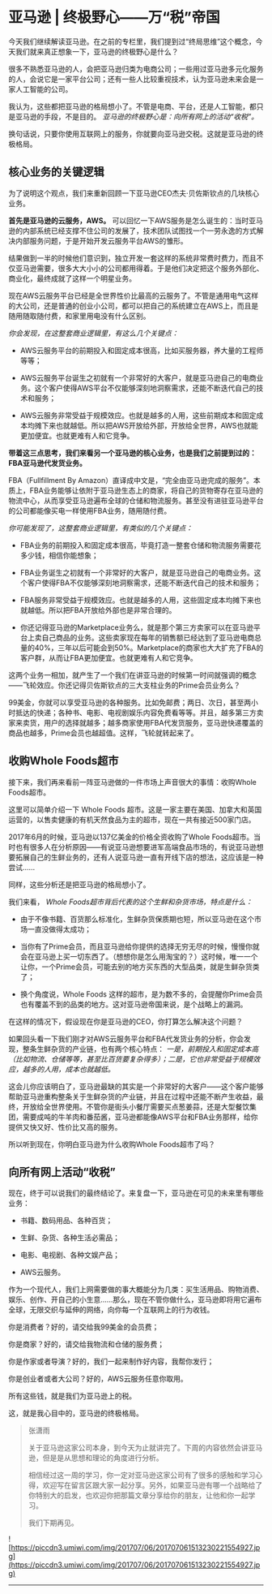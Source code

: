 # 亚马逊 | 终极野心——万“税”帝国

今天我们继续解读亚马逊。在之前的专栏里，我们提到过“终局思维”这个概念，今天我们就来真正想象一下，亚马逊的终极野心是什么？

很多不熟悉亚马逊的人，会把亚马逊归类为电商公司；一些用过亚马逊多元化服务的人，会说它是一家平台公司；还有一些人比较重视技术，认为亚马逊未来会是一家人工智能的公司。

我认为，这些都把亚马逊的格局想小了。不管是电商、平台，还是人工智能，都只是亚马逊的手段，不是目的。 *亚马逊的终极野心是：向所有网上的活动“收税”。*

换句话说，只要你使用互联网上的服务，你就要向亚马逊交税。这就是亚马逊的终极格局。

## 核心业务的关键逻辑

为了说明这个观点，我们来重新回顾一下亚马逊CEO杰夫·贝佐斯钦点的几块核心业务。

 **首先是亚马逊的云服务，AWS。** 可以回忆一下AWS服务是怎么诞生的：当时亚马逊的内部系统已经支撑不住公司的发展了，技术团队试图找一个一劳永逸的方式解决内部服务问题，于是开始开发云服务平台AWS的雏形。

结果做到一半的时候他们意识到，独立开发一套这样的系统非常费时费力，而且不仅亚马逊需要，很多大大小小的公司都用得着。于是他们决定把这个服务外部化、商业化，最终成就了这样一个明星业务。

现在AWS云服务平台已经是全世界性价比最高的云服务了。不管是通用电气这样的大公司，还是普通的创业小公司，都可以把自己的系统建立在AWS上，而且是随用随取随付费，和家里用电没有什么区别。

 *你会发现，在这整套商业逻辑里，有这么几个关键点：*

* AWS云服务平台的前期投入和固定成本很高，比如买服务器，养大量的工程师等等；

* AWS云服务平台诞生之初就有一个非常好的大客户，就是亚马逊自己的电商业务。这个客户使得AWS平台不仅能够深刻地洞察需求，还能不断迭代自己的技术和服务；

* AWS云服务非常受益于规模效应。也就是越多的人用，这些前期成本和固定成本均摊下来也就越低。所以把AWS开放给外部，开放给全世界，AWS也就能更加便宜。也就更难有人和它竞争。

 **带着这三点思考，我们来看另一个亚马逊的核心业务，也是我们之前提到过的：FBA亚马逊代发货业务。**

FBA（Fullfillment By Amazon）直译成中文是，“完全由亚马逊完成的服务”。本质上，FBA业务能够让依附于亚马逊生态上的商家，将自己的货物寄存在亚马逊的物流中心，从而享受亚马逊遍布全球的仓储和物流服务。甚至没有进驻亚马逊平台的公司都能像买电一样使用FBA业务，随用随付费。

 *你可能发现了，这整套商业逻辑里，有类似的几个关键点：*

* FBA业务的前期投入和固定成本很高，毕竟打造一整套仓储和物流服务需要花多少钱，相信你能想象；

* FBA业务诞生之初就有一个非常好的大客户，就是亚马逊自己的电商业务。这个客户使得FBA不仅能够深刻地洞察需求，还能不断迭代自己的技术和服务；

* FBA服务非常受益于规模效应。也就是越多的人用，这些固定成本均摊下来也就越低。所以把FBA开放给外部也是非常合理的。

* 你还记得亚马逊的Marketplace业务么，就是那个第三方卖家可以在亚马逊平台上卖自己商品的业务。这些卖家现在每年的销售额已经达到了亚马逊电商总量的40%，三年以后可能会到50%。Marketplace的商家也大大扩充了FBA的客户群，从而让FBA更加便宜。也就更难有人和它竞争。

这两个业务一相加，就产生了一个我们在讲亚马逊的时候第一时间就强调的概念——飞轮效应。你还记得贝佐斯钦点的三大支柱业务的Prime会员业务么？

99美金，你就可以享受亚马逊的各种服务。比如免邮费；两日、次日，甚至两小时抵达的快递；各种书、电影、电视剧娱乐内容免费看等等。并且，越多第三方卖家来卖货，用户的选择就越多；越多商家使用FBA代发货服务，亚马逊快递覆盖的商品也越多，Prime会员也越超值。这样，飞轮就转起来了。

## 收购Whole Foods超市

接下来，我们再来看前一阵亚马逊做的一件市场上声音很大的事情：收购Whole Foods超市。

这里可以简单介绍一下 Whole Foods 超市。这是一家主要在美国、加拿大和英国运营的，以售卖健康的有机天然食品为主的超市，现在一共有接近500家门店。

2017年6月的时候，亚马逊以137亿美金的价格全资收购了Whole Foods超市。当时也有很多人在分析原因——有说亚马逊想要进军高端食品市场的，有说亚马逊想要拓展自己的生鲜业务的，还有人说亚马逊一直有开线下店的想法，这应该是一种尝试……

同样，这些分析还是把亚马逊的格局想小了。

我们来看， *Whole Foods超市背后代表的这个生鲜和杂货市场，特点是什么：*

* 由于不像书籍、百货那么标准化，生鲜杂货保质期也短，所以亚马逊在这个市场一直没做得太成功；

* 当你有了Prime会员，而且亚马逊给你提供的选择无穷无尽的时候，慢慢你就会在亚马逊上买一切东西了。（想想你是怎么用淘宝的？）这时候，唯一一个让你，一个Prime会员，可能去别的地方买东西的大型品类，就是生鲜杂货类了；

* 换个角度说，Whole Foods 这样的超市，是为数不多的，会提醒你Prime会员也有覆盖不到的品类的地方。这对亚马逊帝国来说，是个战略上的漏洞。

在这样的情况下，假设现在你是亚马逊的CEO，你打算怎么解决这个问题？

如果回头看一下我们刚才对AWS云服务平台和FBA代发货业务的分析，你会发现，整条生鲜杂货的产业链，也有两个核心特点： *一是，前期投入和固定成本高（比如物流、仓储等等，甚至比百货要复杂得多）；二是，它也非常受益于规模效应，越多的人用，成本也就越低。*

这会儿你应该明白了，亚马逊最缺的其实是一个非常好的大客户——这个客户能够帮助亚马逊重构整条关于生鲜杂货的产业链，并且在过程中还能不断产生收益，最终，开放给全世界使用。不管你是街头小餐厅需要买点葱姜蒜，还是大型餐饮集团，需要成吨的牛羊肉和番茄酱，亚马逊都能像AWS平台和FBA业务那样，给你提供又快又好、性价比又高的服务。

所以听到现在，你明白亚马逊为什么收购Whole Foods超市了吗？

## 向所有网上活动“收税”

现在，终于可以说我们的最终结论了。来复盘一下，亚马逊在可见的未来里有哪些业务：

* 书籍、数码用品、各种百货；

* 生鲜、杂货、各种生活必需品；

* 电影、电视剧、各种文娱产品；

* AWS云服务。

作为一个现代人，我们上网需要做的事大概能分为几类：买生活用品、购物消费、娱乐、创作、开自己的小生意......那么，现在不管你做什么，亚马逊即将用它遍布全球，无限交织与延伸的网络，向你每一个互联网上的行为收钱。

你是消费者？好的，请交给我99美金的会员费；

你是商家？好的，请交给我物流和仓储的服务费；

你是作家或者导演？好的，我们一起来制作好内容，我帮你发行；

你是创业者或者大公司？好的，AWS云服务任意你取用。

所有这些钱，就是我们为亚马逊上的税。

这，就是我心目中的，亚马逊的终极格局。

> 张潇雨
> 
> 关于亚马逊这家公司本身，到今天为止就讲完了。下周的内容依然会讲亚马逊，但是是从思想和理论的角度进行分析。
> 
> 相信经过这一周的学习，你一定对亚马逊这家公司有了很多的感触和学习心得，欢迎写在留言区跟大家一起分享。另外，如果亚马逊有哪一个战略给了你特别大的启发，也欢迎你把那篇文章分享给你的朋友，让他和你一起学习。
> 
> 我们下期再见。

![https://piccdn3.umiwi.com/img/201707/06/201707061513230221554927.jpg](https://piccdn3.umiwi.com/img/201707/06/201707061513230221554927.jpg)

---

